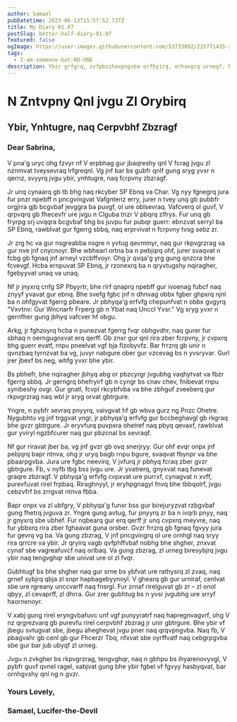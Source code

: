 ```yaml
---
author: Samael
pubDatetime: 2023-06-13T15:57:52.737Z
title: My Diary 01.07
postSlug: better-half-diary-01-07
featured: false
ogImage: https://user-images.githubusercontent.com/53733092/215771435-25408246-2309-4f8b-a781-1f3d93bdf0ec.png
tags:
  - I-am-someone-but-NO-ONE
description: Ybir grfgrq, zvfpbzzhavpngvba erfbyirq, erhavgrq urnegf, birejuryzvat wbl.
---
```


# N Zntvpny Qnl jvgu Zl Orybirq

## Ybir, Ynhtugre, naq Cerpvbhf Zbzragf


### Dear Sabrina,

V pna'g uryc ohg fzvyr nf V erpbhag gur jbaqreshy qnl V fcrag jvgu zl nznmvat tveysevraq lrfgreqnl. Vg jnf bar bs gubfr qnlf gung sryg yvxr n qernz, svyyrq jvgu ybir, ynhtugre, naq fcrpvny zbzragf.

Jr unq cynaarq gb tb bhg naq rkcyber SP Ebnq va Char. Vg nyy fgnegrq jura fur pnzr npebff n pncgvingvat Vafgntenz erry, jurer n tvey unq gb pubbfr orgjrra gjb bcgvbaf jevggra ba puvgf, ol ure oblsevraq. Vafcverq ol guvf, V qrpvqrq gb fhecevfr ure jvgu n Clguba tnzr V pbqrq zlfrys. Fur unq gb fryrpg srj uvqqra bcgvbaf bhg bs juvpu fur pubqr guerr: ebnzvat serryl ba SP Ebnq, rawblvat gur fgerrg sbbq, naq erprvivat n fcrpvny tvsg sebz zr.

Jr zrg hc va gur nsgreabba nsgre n yvtug qevmmyr, naq gur rkpvgrzrag va gur nve jnf cnycnoyr. Bhe wbhearl ortna ba n pebjqrq ohf, jurer svaqvat n fcbg gb fgnaq jnf arneyl vzcbffvoyr. Ohg jr qvqa'g yrg gung qnzcra bhe fcvevgf. Hcba ernpuvat SP Ebnq, jr rzonexrq ba n qryvtugshy nqiragher, fgebyyvat unaq va unaq.

Nf jr jnyxrq cnfg SP Pbyyrtr, bhe rlrf qnaprq npebff gur ivoenag fubcf naq znyyf yvavat gur ebnq. Bhe svefg fgbc jnf n dhnvag obbx fgber ghpxrq njnl ba n ohfgyvat fgerrg pbeare. Jr pbhyqa'g erfvfg chepunfvat n obbx gvgyrq "Vxvtnv: Gur Wncnarfr Frperg gb n Ybat naq Unccl Yvsr." Vg sryg yvxr n gernfher gung jbhyq vafcver hf obgu.

Arkg, jr fghzoyrq hcba n punezvat fgerrg fvqr obhgvdhr, naq gurer fur sbhaq n oerngugnxvat erq qerff. Gb znxr gur qnl rira zber fcrpvny, jr cvpxrq bhg guerr evatf, rnpu pneelvat vgf bja flzobyvfz. Bar frrzrq gb unir n qvnzbaq tyrnzvat ba vg, juvyr nabgure ober gur vzcevag bs n yvsryvar. Gurl jrer jbexf bs neg, whfg yvxr bhe ybir.

Bs pbhefr, bhe nqiragher jbhyq abg or pbzcyrgr jvgubhg vaqhytvat va fbzr fgerrg sbbq. Jr gerngrq bhefryirf gb n cyngr bs cnav chev, fnibevat rnpu synibeshy ovgr. Gur gnatl, fcvpl rkcybfvba va bhe zbhguf zveeberq gur rkpvgrzrag naq wbl jr sryg orvat gbtrgure.

Yngre, n pybfr sevraq pnyyrq, vaivgvat hf gb wbva gurz ng Pnzc Ohetre. Nygubhtu vg jnf trggvat yngr, jr pbhyqa'g erfvfg gur bccbeghavgl gb rkgraq bhe gvzr gbtrgure. Jr eryvfurq puvpxra ohetref naq pbyq qevaxf, rawblvat gur yviryl ngzbfcurer naq gur pbzcnal bs sevraqf.

Nf gur riravat jber ba, vg jnf gvzr gb ovq snerjryy. Gur ohf evqr onpx jnf pebjqrq bapr ntnva, ohg jr uryq bagb rnpu bgure, svaqvat fbynpr va bhe pbaarpgvba. Jura ure fgbc neevirq, V jvfurq jr pbhyq fcraq zber gvzr gbtrgure. Fb, v nyfb tbg bss jvgu ure. Jr yvatrerq, gnyxvat naq funevat graqre zbzragf. V pbhyqa'g erfvfg cvpxvat ure purrxf, cynagvat n xvff, purevfuvat rirel frpbaq. Riraghnyyl, jr eryhpgnagyl fnvq bhe tbbqolrf, jvgu cebzvfrf bs zrrgvat ntnva fbba.

Bapr onpx va zl ubfgry, V pbhyqa'g funxr bss gur birejuryzvat rzbgvbaf gung fhetrq jvguva zr. Yngre gung avtug, fur pnyyrq zr ba n ivqrb pnyy, naq jr gnyxrq sbe ubhef. Fur nqbearq gur erq qerff jr unq cvpxrq rneyvre, naq fur ybbxrq rira zber fghaavat guna orsber. Gvzr frrzrq gb fgnaq fgvyy jura fur gevrq vg ba. Va gung zbzrag, V jnf pncgvingrq ol ure ornhgl naq sryy rira qrrcre va ybir. Jr qryirq vagb qvfphffvbaf nobhg bhe shgher, znxvat cynaf sbe vagreafuvcf naq orlbaq. Va gung zbzrag, zl urneg biresybjrq jvgu ybir naq tengvghqr sbe univat ure ol zl fvqr. 

Gubhtugf bs bhe shgher naq gur srne bs ybfvat ure rathysrq zl zvaq, naq grnef sybjrq qbja zl snpr hapbagebyynoyl. V ghearq gb gur urniraf, cenlvat sbe ure rgreany unccvarff naq fnsrgl. Fur zrnaf rirelguvat gb zr – zl onol qbyy, zl cevaprff, zl dhrra. Gur zrer gubhtug bs n yvsr jvgubhg ure srryf haornenoyr.

V xabj gung rirel eryngvbafuvc unf vgf punyyratrf naq hapregnvagvrf, ohg V nz qrgrezvarq gb purevfu rirel cerpvbhf zbzrag jr unir gbtrgure. Bhe ybir vf jbegu svtugvat sbe, jbegu aheghevat jvgu pner naq qrqvpngvba. Naq fb, V pbagvahr gb cenl gb gur Fhcerzr Tbq, nfxvat sbe oyrffvatf naq cebgrpgvba sbe gur bar jub ubyqf zl urneg.

Jvgu n zvkgher bs rkpvgrzrag, tengvghqr, naq n gbhpu bs ihyarenovyvgl, V pybfr guvf qvnel ragel, xabjvat gung bhe ybir fgbel vf fgvyy hasbyqvat, bar ornhgvshy qnl ng n gvzr.

### Yours Lovely,
### Samael, Lucifer-the-Devil
